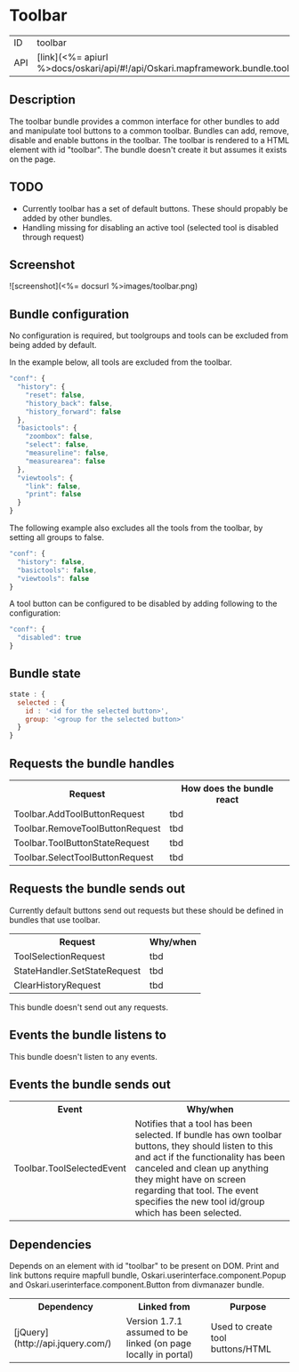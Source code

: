 # Toolbar

<table>
  <tr>
    <td>ID</td><td>toolbar</td>
  </tr>
  <tr>
    <td>API</td><td>[link](<%= apiurl %>docs/oskari/api/#!/api/Oskari.mapframework.bundle.toolbar.ToolbarBundleInstance)</td>
  </tr>
</table>

## Description

The toolbar bundle provides a common interface for other bundles to add and manipulate tool buttons to a common toolbar. Bundles can add, remove, disable and enable buttons in the toolbar. The toolbar is rendered to a HTML element with id "toolbar". The bundle doesn't create it but assumes it exists on the page.

## TODO

* Currently toolbar has a set of default buttons. These should propably be added by other bundles.
* Handling missing for disabling an active tool (selected tool is disabled through request)

## Screenshot

![screenshot](<%= docsurl %>images/toolbar.png)

## Bundle configuration

No configuration is required, but toolgroups and tools can be excluded from being added by default.

In the example below, all tools are excluded from the toolbar.

```javascript
"conf": {
  "history": {
    "reset": false,
    "history_back": false,
    "history_forward": false
  },
  "basictools": {
    "zoombox": false,
    "select": false,
    "measureline": false,
    "measurearea": false
  },
  "viewtools": {
    "link": false,
    "print": false
  }
}
```

The following example also excludes all the tools from the toolbar, by setting all groups to false.

```javascript
"conf": {
  "history": false,
  "basictools": false,
  "viewtools": false
}
```

A tool button can be configured to be disabled by adding following to the configuration:

```javascript
"conf": {
  "disabled": true
}
```

## Bundle state

```javascript
state : {
  selected : {
    id : '<id for the selected button>',
    group: '<group for the selected button>'
  }
}
```

## Requests the bundle handles

<table>
  <tr>
    <th>Request</th><th>How does the bundle react</th>
  </tr>
  <tr>
    <td> Toolbar.AddToolButtonRequest </td><td> tbd</td>
  </tr>
  <tr>
    <td> Toolbar.RemoveToolButtonRequest </td><td> tbd</td>
  </tr>
  <tr>
    <td> Toolbar.ToolButtonStateRequest </td><td> tbd</td>
  </tr>
  <tr>
    <td> Toolbar.SelectToolButtonRequest </td><td> tbd</td>
  </tr>
</table>

## Requests the bundle sends out

Currently default buttons send out requests but these should be defined in bundles that use toolbar.

<table>
  <tr>
    <th>Request</th><th>Why/when</th>
  </tr>
  <tr>
    <td> ToolSelectionRequest </td><td> tbd</td>
  </tr>
  <tr>
    <td> StateHandler.SetStateRequest </td><td> tbd</td>
  </tr>
  <tr>
    <td> ClearHistoryRequest </td><td> tbd</td>
  </tr>
</table>

This bundle doesn't send out any requests.

## Events the bundle listens to

This bundle doesn't listen to any events.

## Events the bundle sends out

<table>
  <tr>
    <th>Event</th><th>Why/when</th>
  </tr>
  <tr>
    <td> Toolbar.ToolSelectedEvent </td><td> Notifies that a tool has been selected. If bundle has own toolbar buttons, they should listen to this and act if the functionality has been canceled and clean up anything they might have on screen regarding that tool. The event specifies the new tool id/group which has been selected.</td>
  </tr>
</table>

## Dependencies

Depends on an element with id "toolbar" to be present on DOM.
Print and link buttons require mapfull bundle, Oskari.userinterface.component.Popup and Oskari.userinterface.component.Button from divmanazer bundle.

<table>
  <tr>
    <th>Dependency</th><th>Linked from</th><th>Purpose</th>
  </tr>
  <tr>
    <td> [jQuery](http://api.jquery.com/) </td>
    <td> Version 1.7.1 assumed to be linked (on page locally in portal) </td>
    <td> Used to create tool buttons/HTML</td>
  </tr>
</table>
